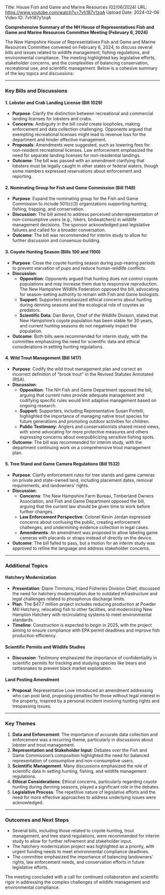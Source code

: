 Title: House Fish and Game and Marine Resources (02/06/2024)
URL: https://www.youtube.com/watch?v=7vh187y1zqA
Upload Date: 2024-02-06
Video ID: 7vh187y1zqA

**Comprehensive Summary of the NH House of Representatives Fish and Game and Marine Resources Committee Meeting (February 6, 2024)**

The New Hampshire House of Representatives Fish and Game and Marine Resources Committee convened on February 6, 2024, to discuss several bills and issues related to wildlife management, fishing regulations, and environmental compliance. The meeting highlighted key legislative efforts, stakeholder concerns, and the complexities of balancing conservation, recreational use, and scientific management. Below is a cohesive summary of the key topics and discussions:

---

### **Key Bills and Discussions**

#### **1. Lobster and Crab Landing License (Bill 1029)**
- **Purpose**: Clarify the distinction between recreational and commercial landing licenses for lobsters and crabs.
- **Concerns**: Ambiguity in the bill could create loopholes, making enforcement and data collection challenging. Opponents argued that exempting recreational licenses might lead to revenue loss for the department and hinder effective management.
- **Proposals**: Amendments were suggested, such as lowering fees for non-resident recreational licenses. Law enforcement emphasized the need for separate landing licenses for non-residential landings.
- **Outcome**: The bill was passed with an amendment clarifying that lobsters must be legally caught in other states or federal waters, though some members expressed reservations about enforcement and reporting.

#### **2. Nominating Group for Fish and Game Commission (Bill 1148)**
- **Purpose**: Expand the nominating group for the Fish and Game Commission to include 501(c)(3) organizations supporting hunting, fishing, trapping, and conservation.
- **Discussion**: The bill aimed to address perceived underrepresentation of non-consumptive users (e.g., hikers, birdwatchers) in wildlife management decisions. The sponsor acknowledged past legislative failures and called for a broader conversation.
- **Outcome**: The bill was recommended for interim study to allow for further discussion and consensus-building.

#### **3. Coyote Hunting Season (Bills 100 and 1100)**
- **Purpose**: Close the coyote hunting season during pup-rearing periods to prevent starvation of pups and reduce human-wildlife conflicts.
- **Discussion**:
  - **Opposition**: Opponents argued that hunting does not control coyote populations and may increase them due to responsive reproduction. The New Hampshire Wildlife Federation opposed the bill, advocating for season-setting authority to remain with Fish and Game biologists.
  - **Support**: Supporters emphasized ethical concerns about hunting during denning seasons and the ecological role of coyotes as predators.
  - **Scientific Data**: Dan Beron, Chief of the Wildlife Division, stated that New Hampshire’s coyote population has been stable for 30 years, and current hunting seasons do not negatively impact the population.
- **Outcome**: Both bills were recommended for interim study, with the committee emphasizing the need for scientific data and ethical considerations in setting hunting regulations.

#### **4. Wild Trout Management (Bill 1417)**
- **Purpose**: Codify the wild trout management plan and correct an incorrect definition of "brook trout" in the Revised Statutes Annotated (RSA).
- **Discussion**:
  - **Opposition**: The NH Fish and Game Department opposed the bill, arguing that current rules provide adequate management and codifying specific rules would limit adaptive management based on ongoing research.
  - **Support**: Supporters, including Representative Susan Portelli, highlighted the importance of managing native trout species for future generations and promoting outdoor activities for children.
  - **Public Testimony**: Anglers and conservationists shared mixed views, with some advocating for more protective measures and others expressing concerns about overpublicizing sensitive fishing spots.
- **Outcome**: The bill was recommended for interim study, with the department continuing work on a comprehensive trout management plan.

#### **5. Tree Stand and Game Camera Regulations (Bill 1532)**
- **Purpose**: Clarify enforcement rules for tree stands and game cameras on private and state-owned land, including placement dates, removal requirements, and landowners’ rights.
- **Discussion**:
  - **Concerns**: The New Hampshire Farm Bureau, Timberland Owners Association, and Fish and Game Department opposed the bill, arguing that the current law should be given time to work before further changes.
  - **Law Enforcement Perspective**: Colonel Kevin Jordan expressed concerns about confusing the public, creating enforcement challenges, and undermining evidence collection in legal cases.
  - **Amendments**: An amendment was proposed to allow labeling game cameras with placards or straps instead of directly on the device.
- **Outcome**: The bill failed to pass, but a motion for an interim study was approved to refine the language and address stakeholder concerns.

---

### **Additional Topics**

#### **Hatchery Modernization**
- **Presentation**: Diane Timmons, Inland Fisheries Division Chief, discussed the need for hatchery modernization due to outdated infrastructure and legal challenges related to phosphorus discharge limits.
- **Plan**: The $47.7 million project includes reducing production at Powder Mill Hatchery, relocating fish to other facilities, and modernizing New Hampton Hatchery with recirculating systems to meet environmental standards.
- **Timeline**: Construction is expected to begin in 2025, with the project aiming to ensure compliance with EPA permit deadlines and improve fish production efficiency.

#### **Scientific Permits and Wildlife Studies**
- **Discussion**: Testimony emphasized the importance of confidentiality in scientific permits for tracking and studying species like bears and rattlesnakes to prevent black market exploitation.

#### **Land Posting Amendment**
- **Proposal**: Representative Love introduced an amendment addressing who can post land, proposing penalties for those without legal interest in the property, inspired by a personal incident involving hunting rights and trespassing issues.

---

### **Key Themes**
1. **Data and Enforcement**: The importance of accurate data collection and enforcement was a recurring theme, particularly in discussions about lobster and trout management.
2. **Representation and Stakeholder Input**: Debates over the Fish and Game Commission’s composition highlighted the need for balanced representation of consumptive and non-consumptive users.
3. **Scientific Management**: Many discussions emphasized the role of scientific data in setting hunting, fishing, and wildlife management regulations.
4. **Ethical Considerations**: Ethical concerns, particularly regarding coyote hunting during denning seasons, played a significant role in the debates.
5. **Legislative Process**: The repetitive nature of legislative efforts and the need for more effective approaches to address underlying issues were acknowledged.

---

### **Outcomes and Next Steps**
- Several bills, including those related to coyote hunting, trout management, and tree stand regulations, were recommended for interim study to allow for further refinement and stakeholder input.
- The hatchery modernization project was highlighted as a priority, with urgent funding needs to meet environmental compliance deadlines.
- The committee emphasized the importance of balancing landowners’ rights, law enforcement needs, and conservation efforts in future legislative efforts.

The meeting concluded with a call for continued collaboration and scientific rigor in addressing the complex challenges of wildlife management and environmental compliance.